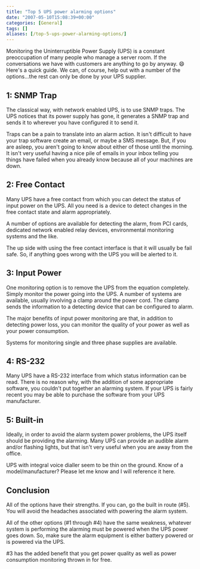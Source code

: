 ```yaml
---
title: "Top 5 UPS power alarming options"
date: "2007-05-10T15:08:39+00:00"
categories: [General]
tags: []
aliases: [/top-5-ups-power-alarming-options/]
---
```


Monitoring the Uninterruptible Power Supply (UPS) is a constant preoccupation of many people who manage a server room. If the conversations we have with customers are anything to go by anyway. :smile: Here's a quick guide. We can, of course, help out with a number of the options...the rest can only be done by your UPS supplier.

## 1: SNMP Trap

The classical way, with network enabled UPS, is to use SNMP traps. The UPS notices that its power supply has gone, it generates a SNMP trap and sends it to wherever you have configured it to send it.

Traps can be a pain to translate into an alarm action. It isn't difficult to have your trap software create an email, or maybe a SMS message. But, if you are asleep, you aren't going to know about either of those until the morning. It isn't very useful having a nice pile of emails in your inbox telling you things have failed when you already know because all of your machines are down.

## 2: Free Contact

Many UPS have a free contact from which you can detect the status of input power on the UPS. All you need is a device to detect changes in the free contact state and alarm appropriately.

A number of options are available for detecting the alarm, from PCI cards, dedicated network enabled relay devices, environmental monitoring systems and the like.

The up side with using the free contact interface is that it will usually be fail safe. So, if anything goes wrong with the UPS you will be alerted to it.

## 3: Input Power

One monitoring option is to remove the UPS from the equation completely. Simply monitor the power going into the UPS. A number of systems are available, usually involving a clamp around the power cord. The clamp sends the information to a detecting device that can be configured to alarm.

The major benefits of input power monitoring are that, in addition to detecting power loss, you can monitor the quality of your power as well as your power consumption.

Systems for monitoring single and three phase supplies are available.

## 4: RS-232

Many UPS have a RS-232 interface from which status information can be read. There is no reason why, with the addition of some appropriate software, you couldn't put together an alarming system. If your UPS is fairly recent you may be able to purchase the software from your UPS manufacturer.

## 5: Built-in

Ideally, in order to avoid the alarm system power problems, the UPS itself should be providing the alarming. Many UPS can provide an audible alarm and/or flashing lights, but that isn't very useful when you are away from the office.

UPS with integral voice dialler seem to be thin on the ground. Know of a model/manufacturer? Please let me know and I will reference it here.

## Conclusion

All of the options have their strengths. If you can, go the built in route (#5). You will avoid the headaches associated with powering the alarm system.

All of the other options (#1 through #4) have the same weakness, whatever system is performing the alarming must be powered when the UPS power goes down. So, make sure the alarm equipment is either battery powered or is powered via the UPS.

\#3 has the added benefit that you get power quality as well as power consumption monitoring thrown in for free.

